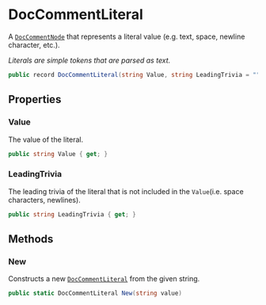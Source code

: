 # DocCommentLiteral
A [`DocCommentNode`](./DocCommentNode.md) that represents a literal value (e.g. text, space, newline character, etc.).

_Literals are simple tokens that are parsed as text._

```cs
public record DocCommentLiteral(string Value, string LeadingTrivia = "") : DocCommentNode
```

## Properties
### Value
The value of the literal.

```cs
public string Value { get; }
```

### LeadingTrivia
The leading trivia of the literal that is not included in the `Value`(i.e. space characters, newlines).

```cs
public string LeadingTrivia { get; }
```

## Methods
### New
Constructs a new [`DocCommentLiteral`](./DocCommentLiteral.md) from the given string.

```cs
public static DocCommentLiteral New(string value)
```

